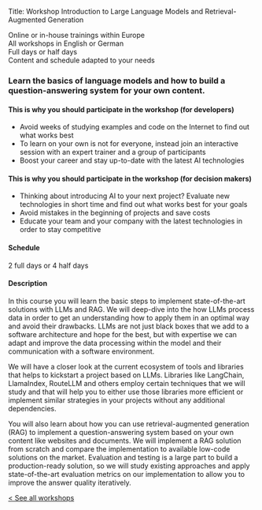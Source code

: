 Title: Workshop Introduction to Large Language Models and Retrieval-Augmented Generation

<span class="icon fa-map-marker"></span> Online or in-house trainings within
Europe<br> <span class="icon fa-comments"></span> All workshops in English or
German<br> <span class="icon fa-clock-o"></span> Full days or half days<br>
<span class="icon fa-edit"></span> Content and schedule adapted to your needs

### Learn the basics of language models and how to build a question-answering system for your own content.

#### This is why you should participate in the workshop (for developers)

- Avoid weeks of studying examples and code on the Internet to find out what
  works best
- To learn on your own is not for everyone, instead join an interactive session
  with an expert trainer and a group of participants
- Boost your career and stay up-to-date with the latest AI technologies

#### This is why you should participate in the workshop (for decision makers)

- Thinking about introducing AI to your next project? Evaluate new technologies
  in short time and find out what works best for your goals
- Avoid mistakes in the beginning of projects and save costs
- Educate your team and your company with the latest technologies in order to
  stay competitive

#### Schedule

2 full days or 4 half days

#### Description

In this course you will learn the basic steps to implement state-of-the-art
solutions with LLMs and RAG. We will deep-dive into the how LLMs process data in
order to get an understanding how to apply them in an optimal way and avoid
their drawbacks. LLMs are not just black boxes that we add to a software
architecture and hope for the best, but with expertise we can adapt and improve
the data processing within the model and their communication with a software
environment.

We will have a closer look at the current ecosystem of tools and libraries that
helps to kickstart a project based on LLMs. Libraries like LangChain,
LlamaIndex, RouteLLM and others employ certain techniques that we will study and
that will help you to either use those libraries more efficient or implement
similar strategies in your projects without any additional dependencies.

You will also learn about how you can use retrieval-augmented generation (RAG)
to implement a question-answering system based on your own content like websites
and documents. We will implement a RAG solution from scratch and compare the
implementation to available low-code solutions on the market. Evaluation and
testing is a large part to build a production-ready solution, so we will study
existing approaches and apply state-of-the-art evaluation metrics on our
implementation to allow you to improve the answer quality iteratively.

[< See all workshops](/#workshops)
